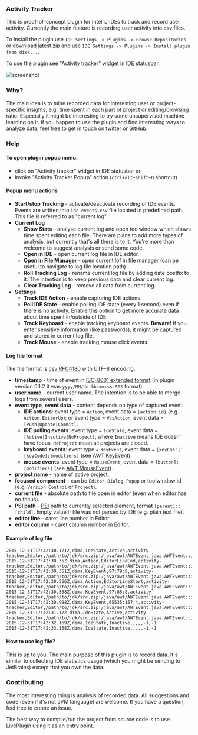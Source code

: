 ### Activity Tracker
This is proof-of-concept plugin for IntelliJ IDEs to track and record user activity.
Currently the main feature is recording user activity into csv files.

To install the plugin use ``IDE Settings -> Plugins -> Browse Repositories``
or download [latest zip](https://github.com/dkandalov/activity-tracker/blob/master/activity-tracker-plugin.zip)
and use ``IDE Settings -> Plugins -> Install plugin from disk...``.

To use the plugin see "Activity tracker" widget in IDE statusbar.

<img src="https://raw.githubusercontent.com/dkandalov/activity-tracker/master/screenshot.png" alt="screenshot" title="screenshot" align="center"/>


### Why?
The main idea is to mine recorded data for interesting user or project-specific insights,
e.g. time spent in each part of project or editing/browsing ratio.
Especially it might be interesting to try some unsupervised machine learning on it.
If you happen to use the plugin and find interesting ways to analyze data, feel free to get in touch on
[twitter](https://twitter.com/dmitrykandalov) or [GitHub](https://github.com/dkandalov/activity-tracker/issues).


### Help
#### To open plugin popup menu:
 - click on "Activity tracker" widget in IDE statusbar or
 - invoke "Activity Tracker Popup" action (``ctrl+alt+shift+O`` shortcut)

#### Popup menu actions
 - **Start/stop Tracking** - activate/deactivate recording of IDE events.
 Events are written into ``ide-events.csv`` file located in predefined path.
 This file is referred to as "current log".
 - **Current Log**
    - **Show Stats** - analyse current log and open toolwindow which shows time spent editing each file.
		There are plans to add more types of analysis, but currently that's all there is to it.
		You're more than welcome to suggest analysis or send some code.
    - **Open in IDE** - open current log file in IDE editor.
    - **Open in File Manager** - open current lof in file manager
        (can be useful to navigate to log file location path).
    - **Roll Tracking Log** - rename current log file by adding date postfix to it.
        The intention is to keep previous data and clear current log.
    - **Clear Tracking Log** - remove all data from current log.
 - **Settings**
    - **Track IDE Action** - enable capturing IDE actions.
    - **Poll IDE State** - enable polling IDE state (every 1 second) even if there is no activity.
        Enable this option to get more accurate data about time spent in/outside of IDE.
    - **Track Keyboard** - enable tracking keyboard events. __**Beware!**__
        If you enter sensitive information (like passwords), it might be captured and stored in current log file.
    - **Track Mouse** - enable tracking mouse click events.

#### Log file format
The file format is [csv RFC4180](https://tools.ietf.org/html/rfc4180) with UTF-8 encoding.

 - **timestamp** - time of event in [ISO-8601 extended format](https://docs.oracle.com/javase/8/docs/api/java/time/format/DateTimeFormatter.html#ISO_OFFSET_DATE_TIME)
   (in plugin version 0.1.2 it was ``yyyy/MM/dd kk:mm:ss.SSS`` format).
 - **user name** - current user name. The intention is to be able to merge logs from several users.
 - **event type**, **event data** - content depends on type of captured event.
    - **IDE actions**: event type = ``Action``, event data = ``[action id]`` (e.g. ``Action,EditorUp``);
                       or event type = ``VcsAction``, event data = ``[Push|Update|Commit]``.
    - **IDE polling events**: event type = ``IdeState``, event data = ``[Active|Inactive|NoProject]``,
      where ``Inactive`` means IDE doesn' have focus, ``NoProject`` mean all projects are closed.
    - **keyboard events**: event type = ``KeyEvent``, event data = ``[keyChar]:[keyCode]:[modifiers]``
      (see [AWT KeyEvent](https://docs.oracle.com/javase/7/docs/api/java/awt/event/KeyEvent.html)).
    - **mouse events**: event type = ``MouseEvent``, event data = ``[button]:[modifiers]``
      (see [AWT MouseEvent](https://docs.oracle.com/javase/7/docs/api/java/awt/event/MouseEvent.html)).
 - **project name** - name of active project.
 - **focused component** - can be ``Editor``, ``Dialog``, ``Popup`` or toolwindow id (e.g. ``Version Control`` or ``Project``).
 - **current file** - absolute path to file open in editor (even when editor has no focus).
 - **PSI path** - [PSI](http://www.jetbrains.org/intellij/sdk/docs/basics/architectural_overview/psi_elements.html)
                  path to currently selected element, format ``[parent]::[child]``.
                  Empty value if file was not parsed by IDE (e.g. plain text file).
 - **editor line** - caret line number in Editor.
 - **editor column** - caret column number in Editor.


#### Example of log file
```
2015-12-31T17:42:30.171Z,dima,IdeState,Active,activity-tracker,Editor,/path/to/jdk/src.zip!/java/awt/AWTEvent.java,AWTEvent::isConsumed,450,8
2015-12-31T17:42:30.35Z,dima,Action,EditorLineEnd,activity-tracker,Editor,/path/to/jdk/src.zip!/java/awt/AWTEvent.java,AWTEvent::isConsumed,450,8
2015-12-31T17:42:30.351Z,dima,KeyEvent,97:79:8,activity-tracker,Editor,/path/to/jdk/src.zip!/java/awt/AWTEvent.java,AWTEvent::isConsumed,450,24
2015-12-31T17:42:30.566Z,dima,Action,EditorLineStart,activity-tracker,Editor,/path/to/jdk/src.zip!/java/awt/AWTEvent.java,AWTEvent::isConsumed,450,24
2015-12-31T17:42:30.568Z,dima,KeyEvent,97:85:8,activity-tracker,Editor,/path/to/jdk/src.zip!/java/awt/AWTEvent.java,AWTEvent::isConsumed,450,8
2015-12-31T17:42:30.998Z,dima,KeyEvent,65535:157:4,activity-tracker,Editor,/path/to/jdk/src.zip!/java/awt/AWTEvent.java,AWTEvent::isConsumed,450,8
2015-12-31T17:42:31.17Z,dima,IdeState,Active,activity-tracker,Editor,/path/to/jdk/src.zip!/java/awt/AWTEvent.java,AWTEvent::isConsumed,450,8
2015-12-31T17:42:32.169Z,dima,IdeState,Inactive,,,,,-1,-1
2015-12-31T17:42:33.168Z,dima,IdeState,Inactive,,,,,-1,-1
```

#### How to use log file?
This is up to you.
The main purpose of this plugin is to record data.
It's similar to collecting IDE statistics usage (which you might be sending to JetBrains) except that you own the data.


### Contributing
The most interesting thing is analysis of recorded data.
All suggestions and code (even if it's not JVM language) are welcome.
If you have a question, feel free to create an issue.

The best way to compile/run the project from source code is to use [LivePlugin](https://github.com/dkandalov/live-plugin)
using it as an [entry point](https://github.com/dkandalov/live-plugin/wiki/Liveplugin-as-an-entry-point-for-standard-plugins).
